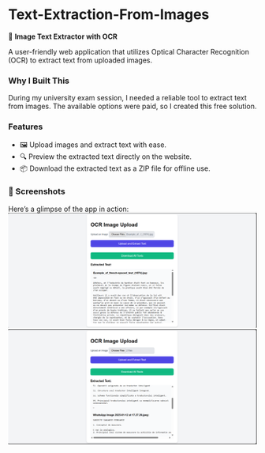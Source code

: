 # Text-Extraction-From-Images  
📄 **Image Text Extractor with OCR**  

A user-friendly web application that utilizes Optical Character Recognition (OCR) to extract text from uploaded images.  

### Why I Built This  
During my university exam session, I needed a reliable tool to extract text from images. The available options were paid, so I created this free solution.  

### Features  
- 🖼️ Upload images and extract text with ease.  
- 🔍 Preview the extracted text directly on the website.  
- 📦 Download the extracted text as a ZIP file for offline use.  

### 📸 Screenshots  
Here’s a glimpse of the app in action:  
![Alt text](img/img.png)  
![Alt text](img/img1.png)  
